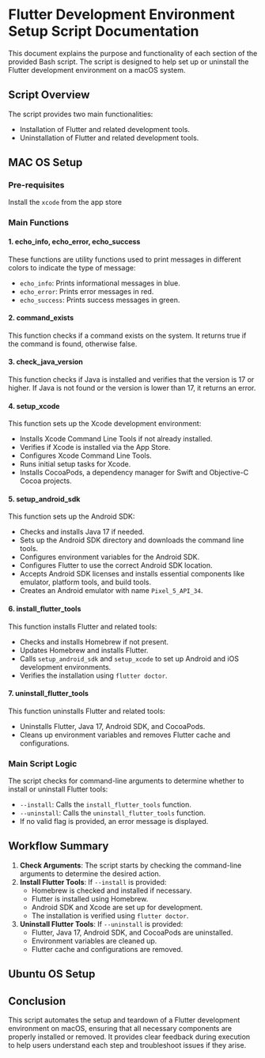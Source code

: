 # Flutter Development Environment Setup Script Documentation

This document explains the purpose and functionality of each section of the provided Bash script. The script is designed to help set up or uninstall the Flutter development environment on a macOS system.

## Script Overview

The script provides two main functionalities:
- Installation of Flutter and related development tools.
- Uninstallation of Flutter and related development tools.

## MAC OS Setup
### Pre-requisites
Install the `xcode` from the app store

### Main Functions

#### 1. **echo_info, echo_error, echo_success**
These functions are utility functions used to print messages in different colors to indicate the type of message:
- `echo_info`: Prints informational messages in blue.
- `echo_error`: Prints error messages in red.
- `echo_success`: Prints success messages in green.

#### 2. **command_exists**
This function checks if a command exists on the system. It returns true if the command is found, otherwise false.

#### 3. **check_java_version**
This function checks if Java is installed and verifies that the version is 17 or higher. If Java is not found or the version is lower than 17, it returns an error.

#### 4. **setup_xcode**
This function sets up the Xcode development environment:
- Installs Xcode Command Line Tools if not already installed.
- Verifies if Xcode is installed via the App Store.
- Configures Xcode Command Line Tools.
- Runs initial setup tasks for Xcode.
- Installs CocoaPods, a dependency manager for Swift and Objective-C Cocoa projects.

#### 5. **setup_android_sdk**
This function sets up the Android SDK:
- Checks and installs Java 17 if needed.
- Sets up the Android SDK directory and downloads the command line tools.
- Configures environment variables for the Android SDK.
- Configures Flutter to use the correct Android SDK location.
- Accepts Android SDK licenses and installs essential components like emulator, platform tools, and build tools.
- Creates an Android emulator with name `Pixel_5_API_34`.

#### 6. **install_flutter_tools**
This function installs Flutter and related tools:
- Checks and installs Homebrew if not present.
- Updates Homebrew and installs Flutter.
- Calls `setup_android_sdk` and `setup_xcode` to set up Android and iOS development environments.
- Verifies the installation using `flutter doctor`.

#### 7. **uninstall_flutter_tools**
This function uninstalls Flutter and related tools:
- Uninstalls Flutter, Java 17, Android SDK, and CocoaPods.
- Cleans up environment variables and removes Flutter cache and configurations.

### Main Script Logic

The script checks for command-line arguments to determine whether to install or uninstall Flutter tools:
- `--install`: Calls the `install_flutter_tools` function.
- `--uninstall`: Calls the `uninstall_flutter_tools` function.
- If no valid flag is provided, an error message is displayed.

## Workflow Summary

1. **Check Arguments**: The script starts by checking the command-line arguments to determine the desired action.
2. **Install Flutter Tools**: If `--install` is provided:
   - Homebrew is checked and installed if necessary.
   - Flutter is installed using Homebrew.
   - Android SDK and Xcode are set up for development.
   - The installation is verified using `flutter doctor`.
3. **Uninstall Flutter Tools**: If `--uninstall` is provided:
   - Flutter, Java 17, Android SDK, and CocoaPods are uninstalled.
   - Environment variables are cleaned up.
   - Flutter cache and configurations are removed.

## Ubuntu OS Setup
<!-- TODO for Ubuntu Setup -->

## Conclusion

This script automates the setup and teardown of a Flutter development environment on macOS, ensuring that all necessary components are properly installed or removed. It provides clear feedback during execution to help users understand each step and troubleshoot issues if they arise.
